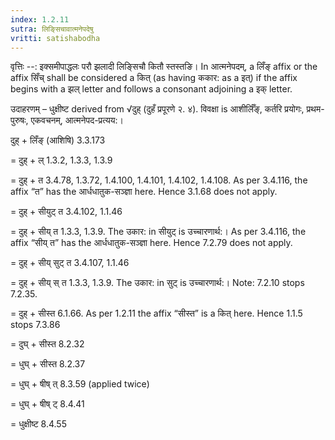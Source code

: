 ```yaml
---
index: 1.2.11
sutra: लिङ्सिचावात्मनेपदेषु
vritti: satishabodha
---
```



वृत्तिः --: इक्समीपाद्धलः परौ झलादी लिङ्सिचौ कितौ स्तस्तङि। In आत्मनेपदम्, a लिँङ् affix or the affix सिँच् shall be considered a कित् (as having ककार: as a इत्) if the affix begins with a झल् letter and follows a consonant adjoining a इक् letter.


उदाहरणम् – धुक्षीष्ट derived from √दुह् (दुहँ प्रपूरणे २. ४). विवक्षा is आशीर्लिँङ्, कर्तरि प्रयोगः, प्रथम-पुरुषः, एकवचनम्, आत्मनेपद-प्रत्यय:।


दुह् + लिँङ् (आशिषि) 3.3.173

= दुह् + ल् 1.3.2, 1.3.3, 1.3.9

= दुह् + त 3.4.78, 1.3.72, 1.4.100, 1.4.101, 1.4.102, 1.4.108. As per 3.4.116, the affix “त” has the आर्धधातुक-सञ्ज्ञा here. Hence 3.1.68 does not apply.

= दुह् + सीयुट् त 3.4.102, 1.1.46

= दुह् + सीय् त 1.3.3, 1.3.9. The उकार: in सीयुट् is उच्चारणार्थ:। As per 3.4.116, the affix “सीय् त” has the आर्धधातुक-सञ्ज्ञा here. Hence 7.2.79 does not apply.

= दुह् + सीय् सुट् त 3.4.107, 1.1.46

= दुह् + सीय् स् त 1.3.3, 1.3.9. The उकार: in सुट् is उच्चारणार्थ:। Note: 7.2.10 stops 7.2.35.

= दुह् + सीस्त 6.1.66. As per 1.2.11 the affix “सीस्त” is a कित् here. Hence 1.1.5 stops 7.3.86

= दुघ् + सीस्त 8.2.32

= धुघ् + सीस्त 8.2.37

= धुघ् + षीष् त् 8.3.59 (applied twice)

= धुघ् + षीष् ट् 8.4.41

= धुक्षीष्ट 8.4.55

